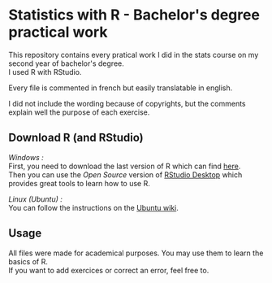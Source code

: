 # Statistics with R - Bachelor's degree practical work

This repository contains every pratical work I did in the stats course on my second year of bachelor's degree.<br> 
I used R with RStudio.

Every file is commented in french but easily translatable in english.

I did not include the wording because of copyrights, but the comments explain well the purpose of each exercise.

## Download R (and RStudio)

_Windows :_ <br>
First, you need to download the last version of R which can find [here](https://cran.r-project.org/bin/windows/base/).<br>
Then you can use the _Open Source_ version of [RStudio Desktop](https://posit.co/download/rstudio-desktop/) which provides great tools to learn how to use R.

_Linux (Ubuntu) :_ <br>
You can follow the instructions on the [Ubuntu wiki](https://doc.ubuntu-fr.org/r).

## Usage

All files were made for academical purposes. You may use them to learn the basics of R.<br>
If you want to add exercices or correct an error, feel free to.
